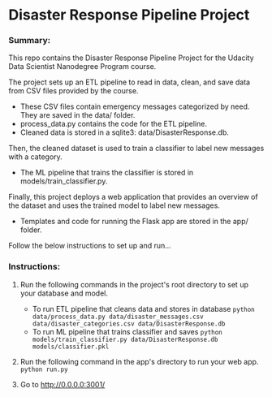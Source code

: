 # Disaster Response Pipeline Project

### Summary:

This repo contains the Disaster Response Pipeline Project for the Udacity Data Scientist Nanodegree Program course.

The project sets up an ETL pipeline to read in data, clean, and save data from CSV files provided by the course.
* These CSV files contain emergency messages categorized by need. They are saved in the data/ folder.
* process_data.py contains the code for the ETL pipeline.
* Cleaned data is stored in a sqlite3: data/DisasterResponse.db. 

Then, the cleaned dataset is used to train a classifier to label new messages with a category.
* The ML pipeline that trains the classifier is stored in models/train_classifier.py. 

Finally, this project deploys a web application that provides an overview of the dataset and uses the trained model to label new messages.
* Templates and code for running the Flask app are stored in the app/ folder.

Follow the below instructions to set up and run...

### Instructions:
1. Run the following commands in the project's root directory to set up your database and model.

    - To run ETL pipeline that cleans data and stores in database
        `python data/process_data.py data/disaster_messages.csv data/disaster_categories.csv data/DisasterResponse.db`
    - To run ML pipeline that trains classifier and saves
        `python models/train_classifier.py data/DisasterResponse.db models/classifier.pkl`

2. Run the following command in the app's directory to run your web app.
    `python run.py`

3. Go to http://0.0.0.0:3001/
